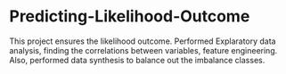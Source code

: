 # Predicting-Likelihood-Outcome

This project ensures the likelihood outcome. 
Performed Explaratory data analysis, finding the correlations between variables, feature engineering. 
Also, performed data synthesis to balance out the imbalance classes. 
